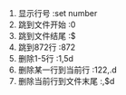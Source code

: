 1. 显示行号 :set number
1. 跳到文件开始 :0
1. 跳到文件结尾 :$
1. 跳到872行  :872
1. 删除1-5行 :1,5d 
1. 删除某一行到当前行  :122,.d
1. 删除当前行到文件末尾 :,$d